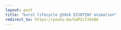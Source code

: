 ```yaml
---
layout: post
title: "burst lifecycle g58xk DISHTINY animation"
redirect_to: https://youtu.be/GaPIc7JdsN4
---
```

